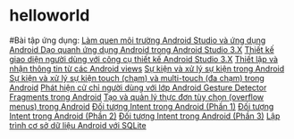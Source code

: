 # helloworld
#Bài tập ứng dụng:
<a href ="https://github.com/pnql2606/helloworld">Làm quen  môi trường Android Studio và ứng dụng Android </a>
<a href ="https://github.com/pnql2606/daoquanhandroid">Dạo quanh ứng dụng Android trong Android Studio 3.X</a>
<a href ="https://github.com/pnql2606/LayoutSample">Thiết kế giao diện người dùng với công cụ thiết kế Android Studio 3.X</a>
<a href ="https://github.com/pnql2606/MyFirstAndroidApplication">Thiết lập và nhận thông tin từ các Android views</a>
<a href ="https://github.com/pnql2606/-BasicViews-">Sự kiện và xử lý sự kiện trong Android</a>
<a href ="https://github.com/pnql2606/MotionEvent">Sự kiện và xử lý sự kiện touch (chạm) và multi-touch (đa chạm) trong Android</a>
<a href ="https://github.com/pnql2606/CommonGestures">Phát hiện cử chỉ người dùng với lớp Android Gesture Detector</a>
<a href ="https://github.com/pnql2606/FragmentExampleActivtiy">Fragments trong Android</a>
<a href ="https://github.com/pnql2606/MenuExampleActivity">Tạo và quản lý thực đơn tùy chọn (overflow menus) trong Android</a>
<a href ="https://github.com/pnql2606/ExplicitIntent">Đối tượng Intent trong Android (Phần 1)</a>
<a href ="https://github.com/pnql2606/ImplicitIntent">Đối tượng Intent trong Android (Phần 2)</a>
<a href ="https://github.com/pnql2606/SendBroadcast">Đối tượng Intent trong Android (Phần 3)</a>
<a href ="https://github.com/pnql2606/SQLiteDemoApplicationActivity">Lập trình cơ sở dữ liệu Android với SQLite</a>
